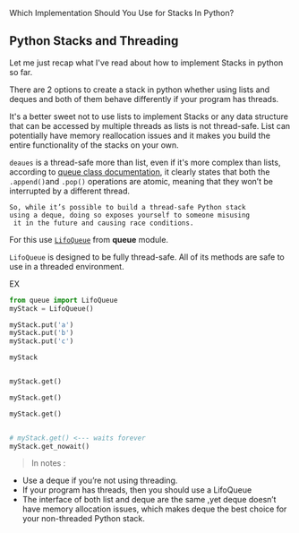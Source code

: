 Which Implementation Should You Use for Stacks In Python?


## Python Stacks and Threading

Let me just recap what I've read about how to implement Stacks in python so far.

There are 2 options to create a stack in python whether using lists and deques and both of them behave differently if your program has threads.

It's a better sweet not to use lists to implement Stacks or any data structure that can be accessed by multiple threads as lists is not thread-safe. List can potentially have memory reallocation issues and it makes you build the entire functionality of the stacks on your own.


`deaues` is a thread-safe more than list, even if it's more complex than lists, according to [queue class documentation](https://docs.python.org/3/library/queue.html), it clearly states that both the `.append()`and `.pop()` operations are atomic, meaning that they won’t be interrupted by a different thread.

```language
So, while it’s possible to build a thread-safe Python stack 
using a deque, doing so exposes yourself to someone misusing
 it in the future and causing race conditions.

```

For this use [`LifoQueue`](https://docs.python.org/3/library/queue.html) from __queue__ module.


`LifoQueue` is designed to be fully thread-safe. All of its methods are safe to use in a threaded environment. 

EX
```python
from queue import LifoQueue
myStack = LifoQueue()

myStack.put('a')
myStack.put('b')
myStack.put('c')

myStack


myStack.get()

myStack.get()

myStack.get()


# myStack.get() <--- waits forever
myStack.get_nowait()

```




> In notes :
  - Use a deque if you’re not using threading.
  - If your program has threads, then you should use a LifoQueue
  - The interface of both list and deque are the same ,yet deque doesn’t have memory allocation issues, which makes deque the best choice for your non-threaded Python stack.